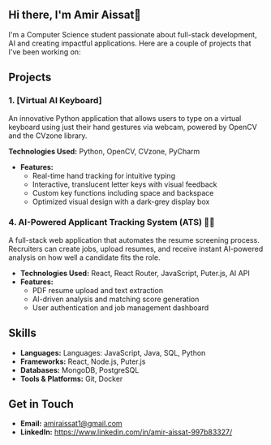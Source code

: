 ## Hi there, I'm Amir Aissat👋

I'm a Computer Science student passionate about full-stack development, AI and creating impactful applications. Here are a couple of projects that I've been working on:

## Projects

### 1. [Virtual AI Keyboard]
An innovative Python application that allows users to type on a virtual keyboard using just their hand gestures via webcam, powered by OpenCV and the CVzone library.

**Technologies Used:** Python, OpenCV, CVzone, PyCharm
- **Features:**
  - Real-time hand tracking for intuitive typing
  - Interactive, translucent letter keys with visual feedback
  - Custom key functions including space and backspace
  - Optimized visual design with a dark-grey display box
### 4. AI-Powered Applicant Tracking System (ATS) 🤖📄
A full-stack web application that automates the resume screening process. Recruiters can create jobs, upload resumes, and receive instant AI-powered analysis on how well a candidate fits the role.

- **Technologies Used:** React, React Router, JavaScript, Puter.js, AI API
- **Features:**
  - PDF resume upload and text extraction
  - AI-driven analysis and matching score generation
  - User authentication and job management dashboard


## Skills

- **Languages:** Languages: JavaScript, Java, SQL, Python
- **Frameworks:** React, Node.js, Puter.js
- **Databases:** MongoDB, PostgreSQL
- **Tools & Platforms:** Git, Docker



## Get in Touch

- **Email:** amiraissat1@gmail.com
- **LinkedIn:** https://www.linkedin.com/in/amir-aissat-997b83327/

<!--
**AmirAissat/AmirAissat** is a ✨ _special_ ✨ repository because its `README.md` (this file) appears on your GitHub profile.

Here are some ideas to get you started:

- 🔭 I’m currently working on ...
- 🌱 I’m currently learning ...
- 👯 I’m looking to collaborate on ...
- 🤔 I’m looking for help with ...
- 💬 Ask me about ...
- 📫 How to reach me: ...
- 😄 Pronouns: ...
- ⚡ Fun fact: ...
-->
